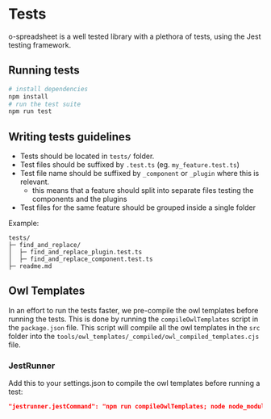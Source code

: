 # Tests

o-spreadsheet is a well tested library with a plethora of tests, using the Jest testing framework.

## Running tests

```bash
# install dependencies
npm install
# run the test suite
npm run test
```

## Writing tests guidelines

- Tests should be located in `tests/` folder.
- Test files should be suffixed by `.test.ts` (eg. `my_feature.test.ts`)
- Test file name should be suffixed by `_component` or `_plugin` where this is relevant.
  - this means that a feature should split into separate files testing the components and the plugins
- Test files for the same feature should be grouped inside a single folder

Example:

```
tests/
├─ find_and_replace/
│  ├─ find_and_replace_plugin.test.ts
│  ├─ find_and_replace_component.test.ts
├─ readme.md
```

## Owl Templates

In an effort to run the tests faster, we pre-compile the owl templates before running the tests. This is done by running the `compileOwlTemplates` script in the `package.json` file. This script will compile all the owl templates in the `src` folder into the `tools/owl_templates/_compiled/owl_compiled_templates.cjs` file.

### JestRunner

Add this to your settings.json to compile the owl templates before running a test:

```json
"jestrunner.jestCommand": "npm run compileOwlTemplates; node node_modules/jest/bin/jest.js
```
